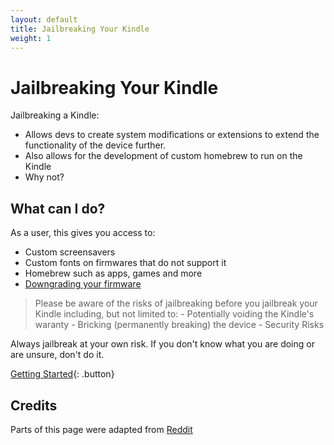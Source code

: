 ```yaml
---
layout: default
title: Jailbreaking Your Kindle
weight: 1
---
```


# Jailbreaking Your Kindle
Jailbreaking a Kindle:
- Allows devs to create system modifications or extensions to extend the functionality of the device further.
- Also allows for the development of custom homebrew to run on the Kindle
- Why not?

## What can I do?
As a user, this gives you access to:
- Custom screensavers
- Custom fonts on firmwares that do not support it
- Homebrew such as apps, games and more
- [Downgrading your firmware](../firmware-and-flashing/downgrading)

<blockquote class="warning">
Please be aware of the risks of jailbreaking before you jailbreak your Kindle including, but not limited to:
- Potentially voiding the Kindle's waranty
- Bricking (permanently breaking) the device
- Security Risks
</blockquote>

Always jailbreak at your own risk.
If you don't know what you are doing or are unsure, don't do it.

[Getting Started](./kindle-models){: .button}

## Credits
Parts of this page were adapted from [Reddit](https://www.reddit.com/r/kindle/comments/1hrwytr/comment/m516ft5/)